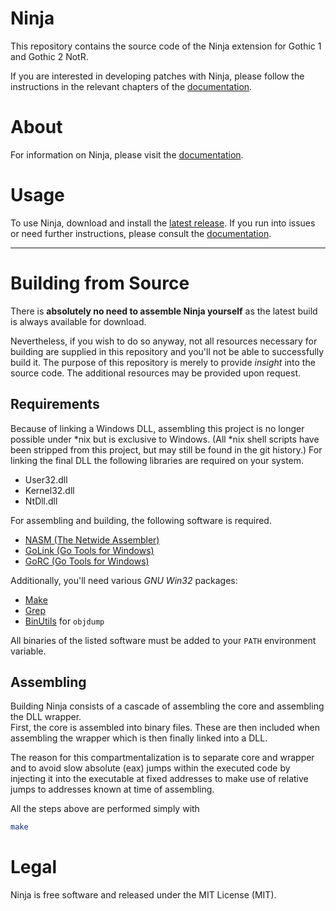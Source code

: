 # Ninja

This repository contains the source code of the Ninja extension for Gothic 1 and Gothic 2 NotR.

If you are interested in developing patches with Ninja, please follow the instructions in the relevant chapters of the
[documentation](https://tiny.cc/GothicNinja).

# About

For information on Ninja, please visit the [documentation](https://tiny.cc/GothicNinja).

# Usage

To use Ninja, download and install the [latest release](../../releases/latest). If you run into issues or need further
instructions, please consult the [documentation](https://tiny.cc/GothicNinja).

---

# Building from Source

There is **absolutely no need to assemble Ninja yourself** as the latest build is always available for download.

Nevertheless, if you wish to do so anyway, not all resources necessary for building are supplied in this repository and
you'll not be able to successfully build it. The purpose of this repository is merely to provide *insight* into the
source code. The additional resources may be provided upon request.

## Requirements

Because of linking a Windows DLL, assembling this project is no longer possible under \*nix but is exclusive to Windows.
(All \*nix shell scripts have been stripped from this project, but may still be found in the git history.) For linking
the final DLL the following libraries are required on your system.

- User32.dll
- Kernel32.dll
- NtDll.dll

For assembling and building, the following software is required.

- [NASM (The Netwide Assembler)](https://nasm.us)
- [GoLink (Go Tools for Windows)](http://godevtool.com)
- [GoRC (Go Tools for Windows)](http://godevtool.com)

Additionally, you'll need various *GNU Win32* packages:

- [Make](http://gnuwin32.sourceforge.net/packages/make.htm)
- [Grep](http://gnuwin32.sourceforge.net/packages/grep.htm)
- [BinUtils](https://sourceforge.net/projects/mingw/files/MinGW/Base/binutils/) for `objdump`

All binaries of the listed software must be added to your `PATH` environment variable.

## Assembling

Building Ninja consists of a cascade of assembling the core and assembling the DLL wrapper.  
First, the core is assembled into binary files. These are then included when assembling the wrapper which is then
finally linked into a DLL.

The reason for this compartmentalization is to separate core and wrapper and to avoid slow absolute (eax) jumps within
the executed code by injecting it into the executable at fixed addresses to make use of relative jumps to addresses
known at time of assembling.

All the steps above are performed simply with

```bash
make
```

# Legal

Ninja is free software and released under the MIT License (MIT).
